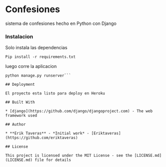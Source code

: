 # Confesiones
sistema de confesiones hecho en Python con Django

### Instalacion

Solo instala las dependencias

```
Pip install -r requirements.txt
```

luego corre la aplicacion

```
python manage.py runserver```

## Deployment

El proyecto esta listo para deploy en Heroku

## Built With

* [django](https://github.com/django/djangoproject.com) - The web framework used

## Author

* **Erik Taveras** - *Initial work* - [Eriktaveras](https://github.com/eriktaveras)

## License

This project is licensed under the MIT License - see the [LICENSE.md](LICENSE.md) file for details

